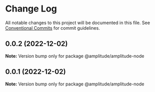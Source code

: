 # Change Log

All notable changes to this project will be documented in this file.
See [Conventional Commits](https://conventionalcommits.org) for commit guidelines.

## 0.0.2 (2022-12-02)

**Note:** Version bump only for package @amplitude/amplitude-node





## 0.0.1 (2022-12-02)

**Note:** Version bump only for package @amplitude/amplitude-node
